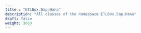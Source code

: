 ```yaml
---
title : "ETLBox.Sap.Hana"
description: "All classes of the namespace ETLBox.Sap.Hana"
draft: false
weight: 3000
---
```

